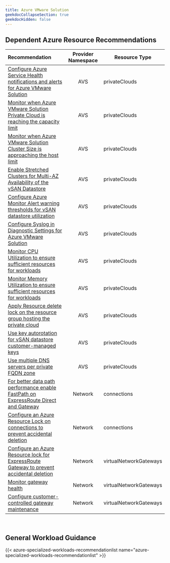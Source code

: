 ```yaml
---
title: Azure VMware Solution
geekdocCollapseSection: true
geekdocHidden: false
---
```


## Dependent Azure Resource Recommendations

| Recommendation                                                                                                                                                                                                                                                                      | Provider Namespace | Resource Type          |
| :---------------------------------------------------------------------------------------------------------------------------------------------------------------------------------------------------------------------------------------------------------------------------------- | :----------------: | ---------------------- |
| [Configure Azure Service Health notifications and alerts for Azure VMware Solution](../../../Azure-Proactive-Resiliency-Library-v2/azure-resources/AVS/privateClouds/#configure-azure-service-health-notifications-and-alerts-for-azure-vmware-solution)                            |        AVS         | privateClouds          |
| [Monitor when Azure VMware Solution Private Cloud is reaching the capacity limit](../../../Azure-Proactive-Resiliency-Library-v2/azure-resources/AVS/privateClouds/#monitor-when-azure-vmware-solution-private-cloud-is-reaching-the-capacity-limit)                                |        AVS         | privateClouds          |
| [Monitor when Azure VMware Solution Cluster Size is approaching the host limit](../../../Azure-Proactive-Resiliency-Library-v2/azure-resources/AVS/privateClouds/#monitor-when-azure-vmware-solution-cluster-size-is-approaching-the-host-limit)                                    |        AVS         | privateClouds          |
| [Enable Stretched Clusters for Multi-AZ Availability of the vSAN Datastore](../../../Azure-Proactive-Resiliency-Library-v2/azure-resources/AVS/privateClouds/#enable-stretched-clusters-for-multi-az-availability-of-the-vsan-datastore)                                            |        AVS         | privateClouds          |
| [Configure Azure Monitor Alert warning thresholds for vSAN datastore utilization](../../../Azure-Proactive-Resiliency-Library-v2/azure-resources/AVS/privateClouds/#configure-azure-monitor-alert-warning-thresholds-for-vsan-datastore-utilization)                            |        AVS         | privateClouds          |
| [Configure Syslog in Diagnostic Settings for Azure VMware Solution](../../../Azure-Proactive-Resiliency-Library-v2/azure-resources/AVS/privateClouds/#configure-syslog-in-diagnostic-settings-for-azure-vmware-solution)                            |        AVS         | privateClouds          |
| [Monitor CPU Utilization to ensure sufficient resources for workloads](../../../Azure-Proactive-Resiliency-Library-v2/azure-resources/AVS/privateClouds/#monitor-cpu-utilization-to-ensure-sufficient-resources-for-workloads)                            |        AVS         | privateClouds          |
| [Monitor Memory Utilization to ensure sufficient resources for workloads](../../../Azure-Proactive-Resiliency-Library-v2/azure-resources/AVS/privateClouds/#monitor-memory-utilization-to-ensure-sufficient-resources-for-workloads)                            |        AVS         | privateClouds          |
| [Apply Resource delete lock on the resource group hosting the private cloud](../../../Azure-Proactive-Resiliency-Library-v2/azure-resources/AVS/privateClouds/#apply-resource-delete-lock-on-the-resource-group-hosting-the-private-cloud)                            |        AVS         | privateClouds          |
| [Use key autorotation for vSAN datastore customer-managed keys](../../../Azure-Proactive-Resiliency-Library-v2/azure-resources/AVS/privateClouds/#use-key-autorotation-for-vsan-datastore-customer-managed-keys)                            |        AVS         | privateClouds          |
| [Use multiple DNS servers per private FQDN zone](../../../Azure-Proactive-Resiliency-Library-v2/azure-resources/AVS/privateClouds/#use-multiple-dns-servers-per-private-fqdn-zone)                            |        AVS         | privateClouds          |
| [For better data path performance enable FastPath on ExpressRoute Direct and Gateway](../../../Azure-Proactive-Resiliency-Library-v2/azure-resources/Network/connections/#for-better-data-path-performance-enable-fastpath-on-expressroute-direct-and-gateway)                      |      Network       | connections            |
| [Configure an Azure Resource Lock on connections to prevent accidental deletion](../../../Azure-Proactive-Resiliency-Library-v2/azure-resources/Network/connections/#configure-an-azure-resource-lock-on-connections-to-prevent-accidental-deletion)                                |      Network       | connections            |
| [Configure an Azure Resource lock for ExpressRoute Gateway to prevent accidental deletion](../../../Azure-Proactive-Resiliency-Library-v2/azure-resources/Network/virtualNetworkGateways/#configure-an-azure-resource-lock-for-expressroute-gateway-to-prevent-accidental-deletion) |      Network       | virtualNetworkGateways |
| [Monitor gateway health](../../../Azure-Proactive-Resiliency-Library-v2/azure-resources/Network/virtualNetworkGateways/#monitor-gateway-health)                                                                                                                                     |      Network       | virtualNetworkGateways |
| [Configure customer-controlled gateway maintenance](../../../Azure-Proactive-Resiliency-Library-v2/azure-resources/Network/virtualNetworkGateways/#configure-customer-controlled-gateway-maintenance)                                                                               |      Network       | virtualNetworkGateways |

<br>

## General Workload Guidance

{{< azure-specialized-workloads-recommendationlist name="azure-specialized-workloads-recommendationlist" >}}
